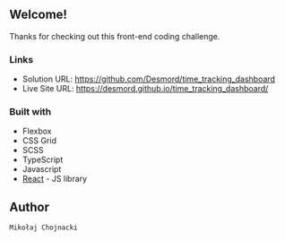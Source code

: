 ## Welcome!

Thanks for checking out this front-end coding challenge.

### Links

- Solution URL: https://github.com/Desmord/time_tracking_dashboard
- Live Site URL: https://desmord.github.io/time_tracking_dashboard/

### Built with

- Flexbox
- CSS Grid
- SCSS
- TypeScript
- Javascript
- [React](https://reactjs.org/) - JS library

## Author

    Mikołaj Chojnacki


